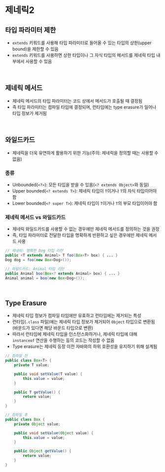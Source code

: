 # 제네릭2

## 타입 파라미터 제한
- `extends` 키워드를 사용해 타입 파라미터로 들어올 수 있는 타입의 상한(upper bound)을 제한할 수 있음
- `extends` 키워드를 사용하면 상한 타입이나 그 자식 타입의 메서드를 제네릭 타입 내부에서 사용할 수 있음

<br>

## 제네릭 메서드
- 제네릭 메서드의 타입 파라미터는 코드 상에서 메서드가 호출될 때 결정됨
- 즉 타입 파라미터는 컴파일 타임에 결정되며, 런타임에는 type erasure가 일어나 타입 정보가 제거됨

<br>

## 와일드카드
- 제네릭을 더욱 유연하게 활용하기 위한 기능(주의: 제네릭을 정의할 때는 사용할 수 없음)

### 종류
- Unbounded(`<?>`): 모든 타입을 받을 수 있음(`<? extends Object>`와 동일)
- Upper bounded(`<? extends T>`): 제네릭 타입이 `T`이거나 `T`의 자식 타입이어야 함
- Lower bounded(`<? super T>`): 제네릭 타입이 `T`이거나 `T`의 부모 타입이어야 함

### 제네릭 메서드 vs 와일드카드
- 제네릭 와일드카드를 사용할 수 없는 경우에만 제네릭 메서드를 정의하는 것을 권장
- 즉, 타입 파라미터로 전달한 타입을 명확하게 반환하고 싶은 경우에만 제네릭 메서드 사용

```java
// 제네릭: 명확한 Dog 타입 리턴
public <T extends Animal> T foo(Box<T> box) { ... }
Dog dog = foo(new Box<Dog>());

// 와일드카드: Animal 타입 리턴
public Animal boo(Box<? extends Animal> box) { ... }
Animal animal = boo(new Box<Dog>());
```

<br>

## Type Erasure
- 제네릭 타입 정보가 컴파일 타임에만 유효하고 런타임에는 제거되는 특성
- 런타임(`.class` 파일)에는 제네릭 타입 정보가 제거되어 `Object` 타입으로 변환됨(바운드가 있다면 해당 바운드 타입으로 변환)
- 따라서 런타임에 제네릭 타입을 인스턴스화하거나, 제네릭 타입에 대해 `instanceof` 연산을 수행하는 등의 코드는 작성할 수 없음
- Type erasure는 제네릭 등장 이전 자바와의 하위 호환성을 유지하기 위해 설계됨

```java
// 컴파일 전
public class Box<T> {
    private T value;

    public void setValue(T value) {
        this.value = value;
    }

    public T getValue() {
        return value;
    }
}

// 컴파일 후
public class Box {
    private Object value;

    public void setValue(Object value) {
        this.value = value;
    }

    public Object getValue() {
        return value;
    }
}
```